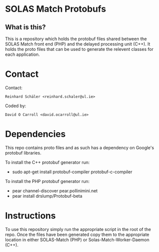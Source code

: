 SOLAS Match Protobufs
============================

## What is this?

This is a repository which holds the protobuf files shared
between the SOLAS Match front end (PHP) and the delayed 
processing unit (C++). It holds the proto files that can be
used to generate the relevent classes for each application.

# Contact

Contact:

    Reinhard Schäler <reinhard.schaler@ul.ie>

Coded by:

    David O Carroll <david.ocarroll@ul.ie>

# Dependencies

This repo contains proto files and as such has a dependency 
on Google's protobuf libraries.

To install the C++ protobuf generator run:
* sudo apt-get install protobuf-compiler protobuf-c-compiler

To install the PHP protobuf generator run:
* pear channel-discover pear.pollinimini.net
* pear install drslump/Protobuf-beta

# Instructions
To use this repository simply run the appropriate script in the
root of the repo. Once the files have been generated copy them
to the appropriate location in either SOLAS-Match (PHP) or
Solas-Match-Worker-Daemon (C++).

